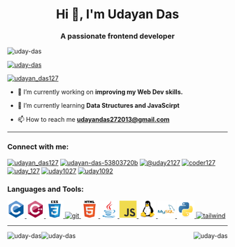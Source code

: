 <h1 align="center">Hi 👋, I'm Udayan Das</h1>
<h3 align="center">A passionate frontend developer</h3>

<p align="left"> <img src="https://komarev.com/ghpvc/?username=uday-das&label=Profile%20views&color=ffbb00&style=flat" alt="uday-das" /> </p>

<p align="left"> <a href="https://github.com/ryo-ma/github-profile-trophy"><img src="https://github-profile-trophy.vercel.app/?username=uday-das" alt="uday-das" /></a> </p>

<p align="left"> <a href="https://twitter.com/udayan_das127" target="blank"><img src="https://img.shields.io/twitter/follow/udayan_das127?logo=twitter&style=for-the-badge" alt="udayan_das127" /></a> </p>

- 🔭 I’m currently working on **improving my Web Dev skills.**

- 🌱 I’m currently learning **Data Structures and JavaScirpt**

- 📫 How to reach me **udayandas272013@gmail.com**

<hr>
<h3 align="left">Connect with me:</h3>
<p align="left">
<a href="https://twitter.com/udayan_das127" target="blank"><img align="center" src="https://raw.githubusercontent.com/rahuldkjain/github-profile-readme-generator/master/src/images/icons/Social/twitter.svg" alt="udayan_das127" height="30" width="40" /></a>
<a href="https://linkedin.com/in/udayan-das-53803720b" target="blank"><img align="center" src="https://raw.githubusercontent.com/rahuldkjain/github-profile-readme-generator/master/src/images/icons/Social/linked-in-alt.svg" alt="udayan-das-53803720b" height="30" width="40" /></a>
<a href="https://medium.com/@uday2127" target="blank"><img align="center" src="https://raw.githubusercontent.com/rahuldkjain/github-profile-readme-generator/master/src/images/icons/Social/medium.svg" alt="@uday2127" height="30" width="40" /></a>
<a href="https://www.codechef.com/users/coder127" target="blank"><img align="center" src="https://cdn.jsdelivr.net/npm/simple-icons@3.1.0/icons/codechef.svg" alt="coder127" height="30" width="40" /></a>
<a href="https://www.hackerrank.com/uday_127" target="blank"><img align="center" src="https://raw.githubusercontent.com/rahuldkjain/github-profile-readme-generator/master/src/images/icons/Social/hackerrank.svg" alt="uday_127" height="30" width="40" /></a>
<a href="https://www.leetcode.com/uday1027" target="blank"><img align="center" src="https://raw.githubusercontent.com/rahuldkjain/github-profile-readme-generator/master/src/images/icons/Social/leet-code.svg" alt="uday1027" height="30" width="40" /></a>
<a href="https://auth.geeksforgeeks.org/user/uday1092" target="blank"><img align="center" src="https://raw.githubusercontent.com/rahuldkjain/github-profile-readme-generator/master/src/images/icons/Social/geeks-for-geeks.svg" alt="uday1092" height="30" width="40" /></a>
</p>

<h3 align="left">Languages and Tools:</h3>
<p align="left"> <a href="https://www.cprogramming.com/" target="_blank" rel="noreferrer"> <img src="https://raw.githubusercontent.com/devicons/devicon/master/icons/c/c-original.svg" alt="c" width="40" height="40"/> </a> <a href="https://www.w3schools.com/cpp/" target="_blank" rel="noreferrer"> <img src="https://raw.githubusercontent.com/devicons/devicon/master/icons/cplusplus/cplusplus-original.svg" alt="cplusplus" width="40" height="40"/> </a> <a href="https://www.w3schools.com/css/" target="_blank" rel="noreferrer"> <img src="https://raw.githubusercontent.com/devicons/devicon/master/icons/css3/css3-original-wordmark.svg" alt="css3" width="40" height="40"/> </a> <a href="https://git-scm.com/" target="_blank" rel="noreferrer"> <img src="https://www.vectorlogo.zone/logos/git-scm/git-scm-icon.svg" alt="git" width="40" height="40"/> </a> <a href="https://www.w3.org/html/" target="_blank" rel="noreferrer"> <img src="https://raw.githubusercontent.com/devicons/devicon/master/icons/html5/html5-original-wordmark.svg" alt="html5" width="40" height="40"/> </a> <a href="https://www.java.com" target="_blank" rel="noreferrer"> <img src="https://raw.githubusercontent.com/devicons/devicon/master/icons/java/java-original.svg" alt="java" width="40" height="40"/> </a> <a href="https://developer.mozilla.org/en-US/docs/Web/JavaScript" target="_blank" rel="noreferrer"> <img src="https://raw.githubusercontent.com/devicons/devicon/master/icons/javascript/javascript-original.svg" alt="javascript" width="40" height="40"/> </a> <a href="https://www.linux.org/" target="_blank" rel="noreferrer"> <img src="https://raw.githubusercontent.com/devicons/devicon/master/icons/linux/linux-original.svg" alt="linux" width="40" height="40"/> </a> <a href="https://www.mysql.com/" target="_blank" rel="noreferrer"> <img src="https://raw.githubusercontent.com/devicons/devicon/master/icons/mysql/mysql-original-wordmark.svg" alt="mysql" width="40" height="40"/> </a> <a href="https://www.python.org" target="_blank" rel="noreferrer"> <img src="https://raw.githubusercontent.com/devicons/devicon/master/icons/python/python-original.svg" alt="python" width="40" height="40"/> </a> <a href="https://tailwindcss.com/" target="_blank" rel="noreferrer"> <img src="https://www.vectorlogo.zone/logos/tailwindcss/tailwindcss-icon.svg" alt="tailwind" width="40" height="40"/> </a> </p>

<hr>
<p><img align="left" src="https://github-readme-stats.vercel.app/api?username=uday-das&show_icons=true&theme=merko&locale=en" alt="uday-das" /></p>

<p><img align="right" src="https://github-readme-stats.vercel.app/api/top-langs?username=uday-das&show_icons=true&title_color=229ed5&text_color=ffffff&bg_color=011627&locale=en&layout=compact" alt="uday-das" /></p>

<p><img align="left" src="https://github-readme-streak-stats.herokuapp.com/?user=uday-das&theme=dark" alt="uday-das" /></p>


